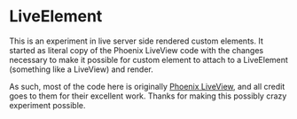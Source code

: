 # LiveElement

This is an experiment in live server side rendered custom elements. It started as literal copy of 
the Phoenix LiveView code with the changes necessary to make it possible for custom element to attach 
to a LiveElement (something like a LiveView) and render. 

As such, most of the code here is originally [Phoenix LiveView](https://github.com/phoenixframework/phoenix_live_view), and all credit goes to them for their excellent work. 
Thanks for making this possibly crazy experiment possible.